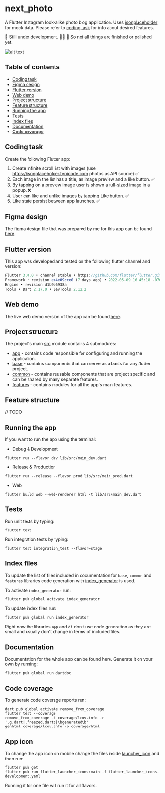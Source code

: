 # next_photo <!-- omit in toc -->

A Flutter Instagram look-alike photo blog application. Uses [jsonplaceholder](https://jsonplaceholder.typicode.com/) for mock data. Please refer to [coding task](#coding-task) for info about desired features.

🚧  Still under development. 👷‍♂️ 🚧  So not all things are finished or polished yet.

![alt text](https://mir-s3-cdn-cf.behance.net/project_modules/1400/62a8c9143896211.62830596b5878.png)

## Table of contents <!-- omit in toc -->
- [Coding task](#coding-task)
- [Figma design](#figma-design)
- [Flutter version](#flutter-version)
- [Web demo](#web-demo)
- [Project structure](#project-structure)
- [Feature structure](#feature-structure)
- [Running the app](#running-the-app)
- [Tests](#tests)
- [Index files](#index-files)
- [Documentation](#documentation)
- [Code coverage](#code-coverage)

## Coding task
Create the following Flutter app:
1. Create Infinite scroll list with images (use https://jsonplaceholder.typicode.com photos as API source) ✅
2. Each image in the list has a title, an image preview and a like button. ✅
3. By tapping on a preview image user is shown a full-sized image in a popup. ❌
4. User can like and unlike images by tapping Like button. ✅
5. Like state persist between app launches. ✅

## Figma design
The figma design file that was prepared by me for this app can be found [here](https://www.figma.com/file/kWh5yBJmKgaLXaM7avh39H/next_photo?node-id=5%3A600).

## Flutter version

This app was developed and tested on the following flutter channel and version:
```javascript
Flutter 3.0.0 • channel stable • https://github.com/flutter/flutter.git
Framework • revision ee4e09cce0 (7 days ago) • 2022-05-09 16:45:18 -0700
Engine • revision d1b9a6938a
Tools • Dart 2.17.0 • DevTools 2.12.2
```

## Web demo
The live web demo version of the app can be found [here](https://sebastianwaloszek.github.io/nextphoto.web/#/).

## Project structure

The project's main [src](lib/src/) module contains 4 submodules:

- [app](lib/src/app) - contains code responsible for configuring and running the application.
- [base](lib/src/base) - contains components that can serve as a basis for any flutter project.
- [common](lib/src/common) - contains reusable components that are project specific and can be shared by many separate
  features.
- [features](lib/src/features) - contains modules for all the app's main features.

## Feature structure
// TODO

## Running the app
If you want to run the app using the terminal:
- Debug & Development
```
flutter run --flavor dev lib/src/main_dev.dart
```
- Release & Production
```
flutter run --release --flavor prod lib/src/main_prod.dart
```
- Web
```
flutter build web --web-renderer html -t lib/src/main_dev.dart
```

## Tests
Run unit tests by typing:
```
flutter test
```
Run integration tests by typing:
```
flutter test integration_test --flavor=stage
```

## Index files
To update the list of files included in documentation for `base`, `common` and `features` libraries code generation with [index_generator](https://pub.dev/packages/index_generator) is used.

To activate `index_generator` run:
```
flutter pub global activate index_generator
```

To update index files run:
```
flutter pub global run index_generator
```

Right now the libraries `app` and `di` don't use code generation as they are small and usually don't change in terms of included files.

## Documentation
Documentation for the whole app can be found [here](https://sebastianwaloszek.github.io/nextphoto.doc/index.html). Generate it on your own by running:
```
flutter pub global run dartdoc 
```

## Code coverage
To generate code coverage reports run:
```
dart pub global activate remove_from_coverage
flutter test --coverage 
remove_from_coverage -f coverage/lcov.info -r '.g.dart|.freezed.dart$|\bgenerated\b'
genhtml coverage/lcov.info -o coverage/html
```

## App icon
To change the app icon on mobile change the files inside [launcher_icon](launcher_icon) and then run:
```
flutter pub get
flutter pub run flutter_launcher_icons:main -f flutter_launcher_icons-development.yaml
```
Running it for one file will run it for all flavors.
